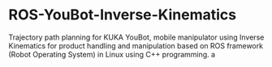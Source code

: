 # ROS-YouBot-Inverse-Kinematics
Trajectory path planning for KUKA YouBot, mobile manipulator using Inverse Kinematics for product handling and manipulation based on ROS framework (Robot Operating System) in Linux using C++ programming. 
a
